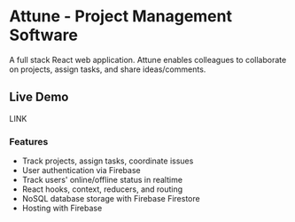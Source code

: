 # Attune - Project Management Software

A full stack React web application. Attune enables colleagues to collaborate on projects, assign tasks, and share ideas/comments.  

## Live Demo

LINK  

### Features
- Track projects, assign tasks, coordinate issues  
- User authentication via Firebase  
- Track users' online/offline status in realtime   
- React hooks, context, reducers, and routing   
- NoSQL database storage with Firebase Firestore  
- Hosting with Firebase  
